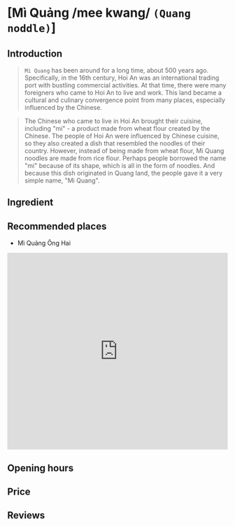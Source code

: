# [Mì Quảng /mee kwang/  `(Quang noddle)`]

## Introduction
> `Mi Quang` has been around for a long time, about 500 years ago. Specifically, in the 16th century, Hoi An was an international trading port with bustling commercial activities. At that time, there were many foreigners who came to Hoi An to live and work. This land became a cultural and culinary convergence point from many places, especially influenced by the Chinese.

> The Chinese who came to live in Hoi An brought their cuisine, including "mi" - a product made from wheat flour created by the Chinese. The people of Hoi An were influenced by Chinese cuisine, so they also created a dish that resembled the noodles of their country. However, instead of being made from wheat flour, Mi Quang noodles are made from rice flour. Perhaps people borrowed the name "mi" because of its shape, which is all in the form of noodles. And because this dish originated in Quang land, the people gave it a very simple name, "Mi Quang".

## Ingredient

## Recommended places

 - Mì Quảng Ông Hai
<div class="map-container">
  <iframe src="https://www.google.com/maps/embed?pb=!1m18!1m12!1m3!1d3837.6031622994105!2d108.33173777518407!3d15.87744104454358!2m3!1f0!2f0!3f0!3m2!1i1024!2i768!4f13.1!3m3!1m2!1s0x31420dd5bf931a1f%3A0xb44f0afb1b7a6474!2zTcOsIFF14bqjbmcgw5RuZyBIYWkgLSBNci4gSGFpIE5vb2RsZXM!5e0!3m2!1sen!2s!4v1688191852868!5m2!1sen!2s" width="100%" height="450" style="border:0;" allowfullscreen="" loading="lazy" referrerpolicy="no-referrer-when-downgrade"></iframe>
</div>

## Opening hours

## Price

## Reviews
